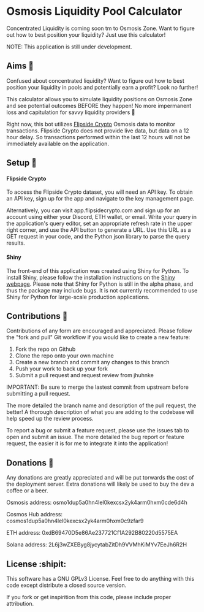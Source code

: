 # Osmosis Liquidity Pool Calculator
Concentrated Liquidity is coming soon tm to Osmosis Zone. Want to figure out how to best position your liquidity? Just use this calculator!

NOTE: This application is still under development. 

## Aims :dart:

Confused about concentrated liquidity? Want to figure out how to best position your liquidity in pools and potentially earn a profit? Look no further! 

This calculator allows you to simulate liquidity positions on Osmosis Zone and see potential outcomes BEFORE they happen! No more impermanent loss and capitulation for savvy liquidity providers :eyes:

Right now, this bot utilizes [Flipside Crypto](https://flipsidecrypto.xyz/) Osmosis data to monitor transactions. Flipside Crypto does not provide live data, but data on a 12 hour delay. So transactions performed within the last 12 hours will not be immediately available on the application.  

## Setup :hammer:

#### Flipside Crypto

To access the Flipside Crypto dataset, you will need an API key. To obtain an API key, sign up for the app and navigate to the key management page. 

Alternatively, you can visit app.flipsidecrypto.com and sign up for an account using either your Discord, ETH wallet, or email. Write your query in the application's query editor, set an appropriate refresh rate in the upper right corner, and use the API button to generate a URL. Use this URL as a GET request in your code, and the Python json library to parse the query results. 

#### Shiny 

The front-end of this application was created using Shiny for Python. To install Shiny, please follow the installation instructions on the [Shiny webpage](https://shiny.rstudio.com/py/docs/install.html). Please note that Shiny for Python is still in the alpha phase, and thus the package may include bugs. It is not currently recommended to use Shiny for Python for large-scale production applications. 

## Contributions :wave:

Contributions of any form are encouraged and appreciated. Please follow the "fork and pull" Git workflow if you would like to create a new feature: 

1. Fork the repo on Github
2. Clone the repo onto your own machine
3. Create a new branch and commit any changes to this branch
4. Push your work to back up your fork
5. Submit a pull request and request review from jhuhnke

IMPORTANT: Be sure to merge the lastest commit from upstream before submitting a pull request.

The more detailed the branch name and description of the pull request, the better! A thorough description of what you are adding to the codebase will help speed up the review process. 

To report a bug or submit a feature request, please use the issues tab to open and submit an issue. The more detailed the bug report or feature request, the easier it is for me to integrate it into the application!

## Donations :money_with_wings:

Any donations are greatly appreciated and will be put torwards the cost of the deployment server. Extra donations will likely be used to buy the dev a coffee or a beer. 

Osmosis address: osmo1dup5a0hn4lel0kexcsx2yk4arm0hxm0cde6d4h

Cosmos Hub address: cosmos1dup5a0hn4lel0kexcsx2yk4arm0hxm0c9zfar9

ETH address: 0xdB69470D5e86Ae237721Cf1A292B80220d5575EA

Solana address: 2L6j3wZXEByg8jycytabZitDh9VVMhKiMYv7EeJh6R2H

## License :shipit:

This software has a GNU GPLv3 License. Feel free to do anything with this code except distribute a closed source version. 

If you fork or get inspirition from this code, please include proper attribution. 

